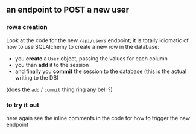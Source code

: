 ## an endpoint to POST a new user

### rows creation

Look at the code for the new `/api/users` endpoint; it is totally idiomatic of
how to use SQLAlchemy to create a new row in the database:

- you **create** a `User` object, passing the values for each column
- you than **add** it to the session
- and finally you **commit** the session to the database (this is the actual
  writing to the DB)

(does the `add` / `commit` thing ring any bell ?)

### to try it out

here again see the inline comments in the code for how to trigger the new endpoint

